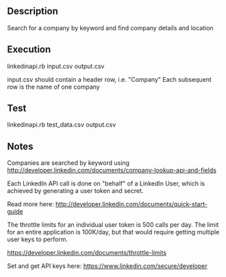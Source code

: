 Description
------------

Search for a company by keyword and find company details and location

Execution
----------

linkedinapi.rb input.csv output.csv

input.csv should contain a header row, i.e. "Company"
Each subsequent row is the name of one company

Test
-----
linkedinapi.rb test_data.csv output.csv

Notes
-----

Companies are searched by keyword using http://developer.linkedin.com/documents/company-lookup-api-and-fields

Each LinkedIn API call is done on "behalf" of a LinkedIn User, which is achieved by generating a user token and secret. 

Read more here:
http://developer.linkedin.com/documents/quick-start-guide

The throttle limits for an individual user token is 500 calls per day. The limit for an entire application is 100K/day, but that would require getting multiple user keys to perform.

https://developer.linkedin.com/documents/throttle-limits

Set and get API keys here: https://www.linkedin.com/secure/developer
